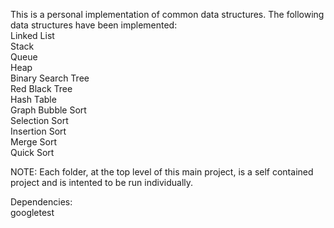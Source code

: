This is a personal implementation of common data structures. The following data structures have been implemented:    
    Linked List  
    Stack  
    Queue  
    Heap  
    Binary Search Tree  
    Red Black Tree  
    Hash Table  
    Graph 
    Bubble Sort  
    Selection Sort  
    Insertion Sort  
    Merge Sort  
    Quick Sort  
  
NOTE: Each folder, at the top level of this main project, is a self contained project and is intented to be run individually.  

Dependencies:  
    googletest  
